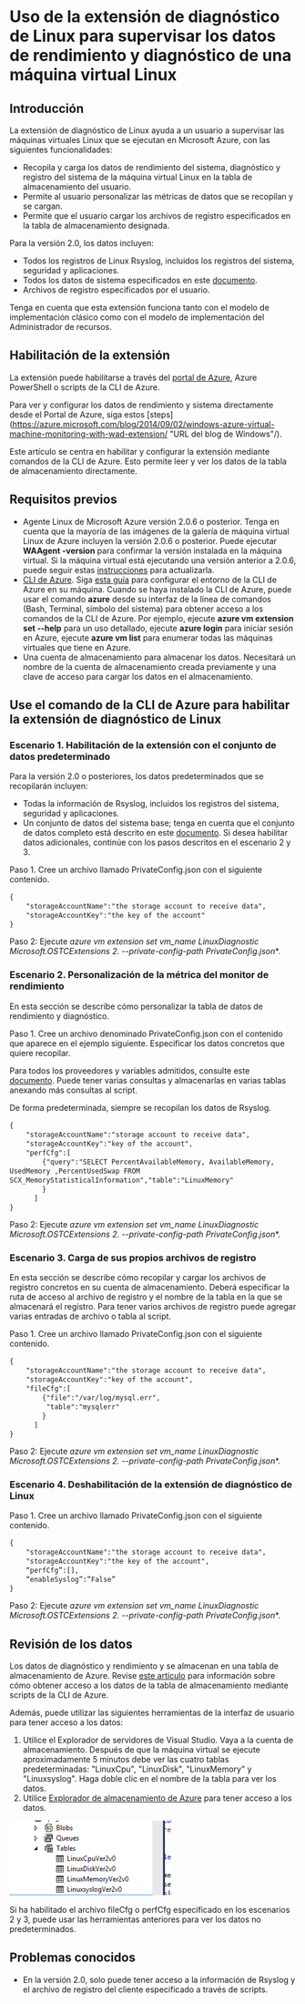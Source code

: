 
<properties
		pageTitle="Supervisión de una máquina virtual Linux con una extensión de máquina virtual | Microsoft Azure"
		description="Obtenga información acerca de cómo usar la extensión de diagnóstico de Linux para supervisar los datos de rendimiento y diagnóstico de una máquina virtual Linux en Azure."
		services="virtual-machines"
		documentationCenter=""
  		authors="NingKuang"
		manager="timlt"
		editor=""
  		tags="azure-service-management"/>

<tags
		ms.service="virtual-machines"
		ms.workload="infrastructure-services"
		ms.tgt_pltfrm="vm-linux"
		ms.devlang="na"
		ms.topic="article"
		ms.date="12/15/2015"
		ms.author="Ning"/>


# Uso de la extensión de diagnóstico de Linux para supervisar los datos de rendimiento y diagnóstico de una máquina virtual Linux

## Introducción

La extensión de diagnóstico de Linux ayuda a un usuario a supervisar las máquinas virtuales Linux que se ejecutan en Microsoft Azure, con las siguientes funcionalidades:

- Recopila y carga los datos de rendimiento del sistema, diagnóstico y registro del sistema de la máquina virtual Linux en la tabla de almacenamiento del usuario.
- Permite al usuario personalizar las métricas de datos que se recopilan y se cargan.
- Permite que el usuario cargar los archivos de registro especificados en la tabla de almacenamiento designada.

Para la versión 2.0, los datos incluyen:

- Todos los registros de Linux Rsyslog, incluidos los registros del sistema, seguridad y aplicaciones.
- Todos los datos de sistema especificados en este [documento](https://scx.codeplex.com/wikipage?title=xplatproviders").
- Archivos de registro especificados por el usuario.

Tenga en cuenta que esta extensión funciona tanto con el modelo de implementación clásico como con el modelo de implementación del Administrador de recursos.


## Habilitación de la extensión
La extensión puede habilitarse a través del [portal de Azure](https://ms.portal.azure.com/#), Azure PowerShell o scripts de la CLI de Azure.

Para ver y configurar los datos de rendimiento y sistema directamente desde el Portal de Azure, siga estos [steps](https://azure.microsoft.com/blog/2014/09/02/windows-azure-virtual-machine-monitoring-with-wad-extension/ "URL del blog de Windows"/).


Este artículo se centra en habilitar y configurar la extensión mediante comandos de la CLI de Azure. Esto permite leer y ver los datos de la tabla de almacenamiento directamente.


## Requisitos previos
- Agente Linux de Microsoft Azure versión 2.0.6 o posterior. Tenga en cuenta que la mayoría de las imágenes de la galería de máquina virtual Linux de Azure incluyen la versión 2.0.6 o posterior. Puede ejecutar **WAAgent -version** para confirmar la versión instalada en la máquina virtual. Si la máquina virtual está ejecutando una versión anterior a 2.0.6, puede seguir estas [instrucciones](https://github.com/Azure/WALinuxAgent "instrucciones") para actualizarla.
- [CLI de Azure](./xplat-cli-install.md). Siga [esta guía](./xplat-cli-install.md) para configurar el entorno de la CLI de Azure en su máquina. Cuando se haya instalado la CLI de Azure, puede usar el comando **azure** desde su interfaz de la línea de comandos (Bash, Terminal, símbolo del sistema) para obtener acceso a los comandos de la CLI de Azure. Por ejemplo, ejecute **azure vm extension set --help** para un uso detallado, ejecute **azure login** para iniciar sesión en Azure, ejecute **azure vm list** para enumerar todas las máquinas virtuales que tiene en Azure.
- Una cuenta de almacenamiento para almacenar los datos. Necesitará un nombre de la cuenta de almacenamiento creada previamente y una clave de acceso para cargar los datos en el almacenamiento.


## Use el comando de la CLI de Azure para habilitar la extensión de diagnóstico de Linux

###  Escenario 1. Habilitación de la extensión con el conjunto de datos predeterminado
Para la versión 2.0 o posteriores, los datos predeterminados que se recopilarán incluyen:

- Todas la información de Rsyslog, incluidos los registros del sistema, seguridad y aplicaciones.  
- Un conjunto de datos del sistema base; tenga en cuenta que el conjunto de datos completo está descrito en este [documento](https://scx.codeplex.com/wikipage?title=xplatproviders). Si desea habilitar datos adicionales, continúe con los pasos descritos en el escenario 2 y 3.

Paso 1. Cree un archivo llamado PrivateConfig.json con el siguiente contenido.

	{
     	"storageAccountName":"the storage account to receive data",
     	"storageAccountKey":"the key of the account"
	}

Paso 2: Ejecute **azure vm extension set vm\_name LinuxDiagnostic Microsoft.OSTCExtensions 2.* --private-config-path PrivateConfig.json**.


###   Escenario 2. Personalización de la métrica del monitor de rendimiento  
En esta sección se describe cómo personalizar la tabla de datos de rendimiento y diagnóstico.

Paso 1. Cree un archivo denominado PrivateConfig.json con el contenido que aparece en el ejemplo siguiente. Especificar los datos concretos que quiere recopilar.

Para todos los proveedores y variables admitidos, consulte este [documento](https://scx.codeplex.com/wikipage?title=xplatproviders). Puede tener varias consultas y almacenarlas en varias tablas anexando más consultas al script.

De forma predeterminada, siempre se recopilan los datos de Rsyslog.

	{
     	"storageAccountName":"storage account to receive data",
     	"storageAccountKey":"key of the account",
      	"perfCfg":[
           	{"query":"SELECT PercentAvailableMemory, AvailableMemory, UsedMemory ,PercentUsedSwap FROM SCX_MemoryStatisticalInformation","table":"LinuxMemory"
           	}
          ]
	}


Paso 2: Ejecute **azure vm extension set vm\_name LinuxDiagnostic Microsoft.OSTCExtensions 2.* --private-config-path PrivateConfig.json**.


###   Escenario 3. Carga de sus propios archivos de registro
En esta sección se describe cómo recopilar y cargar los archivos de registro concretos en su cuenta de almacenamiento. Deberá especificar la ruta de acceso al archivo de registro y el nombre de la tabla en la que se almacenará el registro. Para tener varios archivos de registro puede agregar varias entradas de archivo o tabla al script.

Paso 1. Cree un archivo llamado PrivateConfig.json con el siguiente contenido.

	{
     	"storageAccountName":"the storage account to receive data",
     	"storageAccountKey":"key of the account",
      	"fileCfg":[
           	{"file":"/var/log/mysql.err",
             "table":"mysqlerr"
           	}
          ]
	}


Paso 2: Ejecute **azure vm extension set vm\_name LinuxDiagnostic Microsoft.OSTCExtensions 2.* --private-config-path PrivateConfig.json**.


###   Escenario 4. Deshabilitación de la extensión de diagnóstico de Linux
Paso 1. Cree un archivo llamado PrivateConfig.json con el siguiente contenido.

	{
     	"storageAccountName":"the storage account to receive data",
     	"storageAccountKey":"the key of the account",
     	“perfCfg”:[],
     	“enableSyslog”:”False”
	}


Paso 2: Ejecute **azure vm extension set vm\_name LinuxDiagnostic Microsoft.OSTCExtensions 2.* --private-config-path PrivateConfig.json**.


## Revisión de los datos
Los datos de diagnóstico y rendimiento y se almacenan en una tabla de almacenamiento de Azure. Revise [este artículo](storage-ruby-how-to-use-table-storage.md) para información sobre cómo obtener acceso a los datos de la tabla de almacenamiento mediante scripts de la CLI de Azure.

Además, puede utilizar las siguientes herramientas de la interfaz de usuario para tener acceso a los datos:

1.	Utilice el Explorador de servidores de Visual Studio. Vaya a la cuenta de almacenamiento. Después de que la máquina virtual se ejecute aproximadamente 5 minutos debe ver las cuatro tablas predeterminadas: "LinuxCpu", "LinuxDisk", "LinuxMemory" y "Linuxsyslog". Haga doble clic en el nombre de la tabla para ver los datos.
2.	Utilice [Explorador de almacenamiento de Azure](https://azurestorageexplorer.codeplex.com/ "Explorador de almacenamiento de Azure") para tener acceso a los datos.

![imagen](./media/virtual-machines-linux-diagnostic-extension/no1.png)

Si ha habilitado el archivo fileCfg o perfCfg especificado en los escenarios 2 y 3, puede usar las herramientas anteriores para ver los datos no predeterminados.



## Problemas conocidos
- En la versión 2.0, solo puede tener acceso a la información de Rsyslog y el archivo de registro del cliente especificado a través de scripts.

<!---HONumber=AcomDC_0128_2016-->